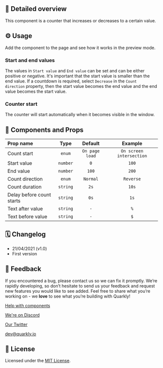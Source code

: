 ## 📖 Detailed overview

This component is a counter that increases or decreases to a certain value.

## ⚙️ Usage

Add the component to the page and see how it works in the preview mode.

### Start and end values

The values in `Start value` and `End value` can be set and can be either positive or negative. It's important that the start value is smaller than the end value. If a countdown is required, select `Decrease` in the `Count direction` property, then the start value becomes the end value and the end value becomes the start value.

### Counter start

The counter will start automatically when it becomes visible in the window.

## 🧩 Components and Props

| Prop name                 |   Type   |    Default     |         Example          |
| :------------------------ | :------: | :------------: | :----------------------: |
| Count start               |  `enum`  | `On page load` | `On screen intersection` |
| Start value               | `number` |      `0`       |          `100`           |
| End value                 | `number` |     `100`      |          `200`           |
| Count direction           |  `enum`  |    `Normal`    |        `Reverse`         |
| Count duration            | `string` |      `2s`      |          `10s`           |
| Delay before count starts | `string` |      `0s`      |           `1s`           |
| Text after value          | `string` |      `-`       |           `%`            |
| Text before value         | `string` |      `-`       |           `$`            |

## 🗓 Changelog

-   21/04/2021 (v1.0)
-   First version

## 📮 Feedback

If you encountered a bug, please contact us so we can fix it promptly. We’re rapidly developing, so don’t hesitate to send us your feedback and request new features you would like to see added. Feel free to share what you’re working on - we **love** to see what you’re building with Quarkly!

[Help with components](https://community.quarkly.io/c/requests/11)

[We're on Discord](https://discord.gg/SuF9vCMJGW)

[Our Twitter](https://twitter.com/quarklyapp)

[dev@quarkly.io](mailto:dev@quarkly.io)

## 📝 License

Licensed under the [MIT License](./LICENSE).

